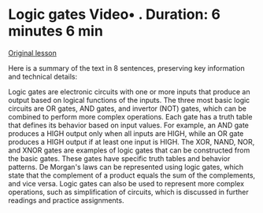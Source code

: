 # Logic gates Video• . Duration: 6 minutes 6 min

[Original lesson](https://www.coursera.org/learn/uol-discrete-mathematics/lecture/PbOVm/logic-gates)

Here is a summary of the text in 8 sentences, preserving key information and technical details:

Logic gates are electronic circuits with one or more inputs that produce an output based on logical functions of the inputs. The three most basic logic circuits are OR gates, AND gates, and invertor (NOT) gates, which can be combined to perform more complex operations. Each gate has a truth table that defines its behavior based on input values. For example, an AND gate produces a HIGH output only when all inputs are HIGH, while an OR gate produces a HIGH output if at least one input is HIGH. The XOR, NAND, NOR, and XNOR gates are examples of logic gates that can be constructed from the basic gates. These gates have specific truth tables and behavior patterns. De Morgan's laws can be represented using logic gates, which state that the complement of a product equals the sum of the complements, and vice versa. Logic gates can also be used to represent more complex operations, such as simplification of circuits, which is discussed in further readings and practice assignments.

